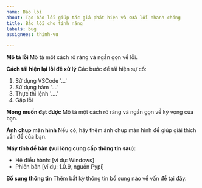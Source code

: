 ```yaml
---
name: Báo lỗi
about: Tạo báo lỗi giúp tác giả phát hiện và sửa lỗi nhanh chóng
title: Báo lỗi cho tính năng
labels: bug
assignees: thinh-vu

---
```


**Mô tả lỗi**
Mô tả một cách rõ ràng và ngắn gọn về lỗi.

**Cách tái hiện lại lỗi để xử lý**
Các bước để tái hiện sự cố:
1. Sử dụng VSCode '...'
2. Sử dụng hàm '....'
3. Thực thi lệnh '....'
4. Gặp lỗi

**Mong muốn đạt được**
Mô tả một cách rõ ràng và ngắn gọn về kỳ vọng của bạn.

**Ảnh chụp màn hình**
Nếu có, hãy thêm ảnh chụp màn hình để giúp giải thích vấn đề của bạn.

**Máy tính để bàn (vui lòng cung cấp thông tin sau):**
 - Hệ điều hành: [ví dụ: Windows]
 - Phiên bản [ví dụ: 1.0.9, nguồn Pypi]

**Bổ sung thông tin**
Thêm bất kỳ thông tin bổ sung nào về vấn đề tại đây.

